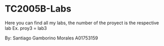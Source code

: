 # TC2005B-Labs

Here you can find all my labs, the number of the proyect is the respective lab
Ex. proy3 = lab3 


By: Santiago Gamborino Morales A01753159
